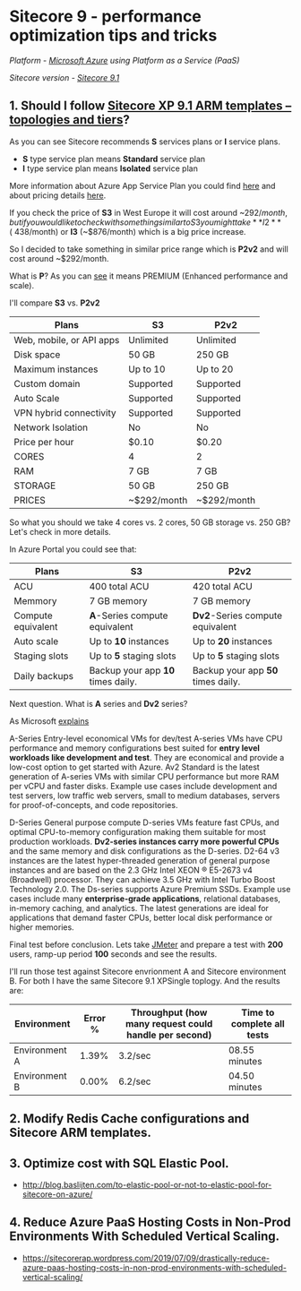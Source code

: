 # Sitecore 9 - performance optimization tips and tricks

*Platform - [Microsoft Azure](http://portal.azure.com) using Platform as a Service (PaaS)*

*Sitecore version - [Sitecore 9.1](https://dev.sitecore.net/)*

## 1. Should I follow [Sitecore XP 9.1 ARM templates – topologies and tiers](https://kb.sitecore.net/articles/713688)?

As you can see Sitecore recommends **S** services plans or **I** service plans. 

- **S** type service plan means **Standard** service plan
- **I** type service plan means **Isolated** service plan

More information about Azure App Service Plan you could find [here](https://azure.microsoft.com/en-us/pricing/details/app-service/plans/) and about pricing details [here](https://azure.microsoft.com/en-us/pricing/details/app-service/windows/).

If you check the price of **S3** in West Europe it will cost around ~$292/month, but if you would like to check with something similar to S3 you might take **I2** (~$438/month) or **I3** (~$876/month) which is a big price increase.

So I decided to take something in similar price range which is **P2v2** and will cost around ~$292/month.

What is **P**? As you can [see](https://azure.microsoft.com/en-us/pricing/details/app-service/windows/) it means PREMIUM (Enhanced performance and scale).

I'll compare **S3** vs. **P2v2**

| Plans                    | S3            | P2v2          |
| ------------------------ | ------------- | ------------- |
| Web, mobile, or API apps | Unlimited     | Unlimited     |
| Disk space               | 50 GB         | 250 GB        |
| Maximum instances        | Up to 10	   | Up to 20	   |
| Custom domain            | Supported     | Supported     |
| Auto Scale               | Supported     | Supported     |
| VPN hybrid connectivity  | Supported     | Supported     |
| Network Isolation        | No            | No            |
| Price per hour           | $0.10         | $0.20         |
| CORES                    | 4             | 2             |
| RAM                      | 7 GB          | 7 GB          |
| STORAGE                  | 50 GB         | 250 GB        |
| PRICES                   | ~$292/month   | ~$292/month   |

So what you should we take 4 cores vs. 2 cores, 50 GB storage vs. 250 GB? Let's check in more details.

In Azure Portal you could see that:

| Plans               | S3                                    | P2v2                                |
| ------------------- | ------------------------------------- | ----------------------------------- |
| ACU                 | 400 total ACU                         | 420 total ACU                       |
| Memmory             | 7 GB memory                           | 7 GB memory                         |
| Compute equivalent  | **A**-Series compute equivalent       | **Dv2**-Series compute equivalent   |
| Auto scale          | Up to **10** instances                | Up to **20** instances              |
| Staging slots       | Up to **5** staging slots             | Up to **5** staging slots           |
| Daily backups       | Backup your app **10** times daily.   | Backup your app **50** times daily. |

Next question. What is **A** series and **Dv2** series?

As Microsoft [explains](https://azure.microsoft.com/en-us/pricing/details/virtual-machines/series/)

A-Series
Entry-level economical VMs for dev/test
A-series VMs have CPU performance and memory configurations best suited for **entry level workloads like development and test**. They are economical and provide a low-cost option to get started with Azure. Av2 Standard is the latest generation of A-series VMs with similar CPU performance but more RAM per vCPU and faster disks.
Example use cases include development and test servers, low traffic web servers, small to medium databases, servers for proof-of-concepts, and code repositories.

D-Series
General purpose compute
D-series VMs feature fast CPUs, and optimal CPU-to-memory configuration making them suitable for most production workloads. **Dv2-series instances carry more powerful CPUs** and the same memory and disk configurations as the D-series.
D2-64 v3 instances are the latest hyper-threaded generation of general purpose instances and are based on the 2.3 GHz Intel XEON ® E5-2673 v4 (Broadwell) processor. They can achieve 3.5 GHz with Intel Turbo Boost Technology 2.0. The Ds-series supports Azure Premium SSDs.
Example use cases include many **enterprise-grade applications**, relational databases, in-memory caching, and analytics. The latest generations are ideal for applications that demand faster CPUs, better local disk performance or higher memories.

Final test before conclusion. Lets take [JMeter](https://jmeter.apache.org/) and prepare a test with **200** users, ramp-up period **100** seconds and see the results.

I'll run those test against Sitecore envrionment A and Sitecore environment B. For both I have the same Sitecore 9.1 XPSingle toplogy. And the results are:

| Environment   | Error %  | Throughput (how many request could handle per second) | Time to complete all tests |
| --------------| ---------| ----------------------------------------------------- | -------------------------- |
| Environment A | 1.39%    | 3.2/sec                                               | 08.55 minutes              |
| Environment B | 0.00%    | 6.2/sec                                               | 04.50 minutes              |

## 2. Modify Redis Cache configurations and Sitecore ARM templates.

## 3. Optimize cost with SQL Elastic Pool.
- http://blog.baslijten.com/to-elastic-pool-or-not-to-elastic-pool-for-sitecore-on-azure/

## 4. Reduce Azure PaaS Hosting Costs in Non-Prod Environments With Scheduled Vertical Scaling.
- https://sitecorerap.wordpress.com/2019/07/09/drastically-reduce-azure-paas-hosting-costs-in-non-prod-environments-with-scheduled-vertical-scaling/
